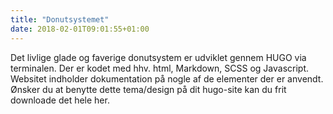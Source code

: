 ```yaml
---
title: "Donutsystemet"
date: 2018-02-01T09:01:55+01:00
---
```


Det livlige glade og faverige donutsystem er udviklet gennem HUGO via terminalen. Der er kodet med hhv. html, Markdown, SCSS og Javascript. Websitet indholder dokumentation på nogle af de elementer der er anvendt. Ønsker du at benytte dette tema/design på dit hugo-site kan du frit downloade det hele her.






